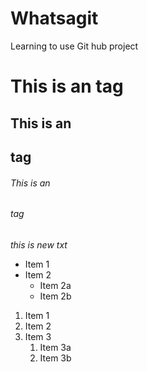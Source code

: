 # Whatsagit
Learning to use Git hub project 
# This is an tag
## This is an <h2> tag
###### This is an <h6> tag
_this is new txt_
* Item 1
* Item 2
  * Item 2a
  * Item 2b
1. Item 1
1. Item 2
1. Item 3
    1. Item 3a
    1. Item 3b


